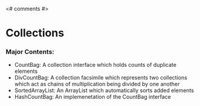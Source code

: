 <!ver 1.0.0!>
<!include collections!>
<# comments #>
# Collections

### Major Contents:
- CountBag: A collection interface which holds counts of duplicate elements
- DivCountBag: A collection facsimile which represents two collections which act as chains of multiplication being divided by one another
- SortedArrayList: An ArrayList which automatically sorts added elements
- HashCountBag: An implemenetation of the CountBag interface